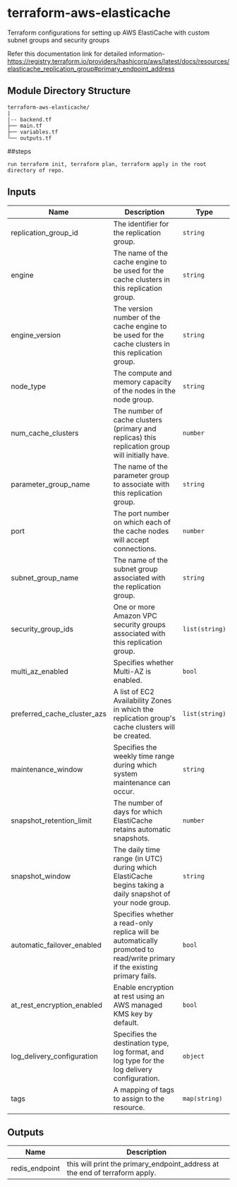 # terraform-aws-elasticache
Terraform configurations for setting up AWS ElastiCache with custom subnet groups and security groups

Refer this documentation link for detailed information- https://registry.terraform.io/providers/hashicorp/aws/latest/docs/resources/elasticache_replication_group#primary_endpoint_address


## Module Directory Structure
```
terraform-aws-elasticache/
|
|-- backend.tf
├── main.tf
├── variables.tf
└── outputs.tf

```
##steps
```
run terraform init, terraform plan, terraform apply in the root directory of repo.
```
## Inputs

| Name | Description | Type |
|------|-------------|------|
| replication_group_id | The identifier for the replication group. | `string` |
| engine | The name of the cache engine to be used for the cache clusters in this replication group. | `string` |
| engine_version | The version number of the cache engine to be used for the cache clusters in this replication group. | `string` |
| node_type | The compute and memory capacity of the nodes in the node group. | `string` | `"cache.t3.micro"` | no |
| num_cache_clusters | The number of cache clusters (primary and replicas) this replication group will initially have. | `number` |
| parameter_group_name | The name of the parameter group to associate with this replication group. | `string` |
| port | The port number on which each of the cache nodes will accept connections. | `number` |
| subnet_group_name | The name of the subnet group associated with the replication group. | `string` |
| security_group_ids | One or more Amazon VPC security groups associated with this replication group. | `list(string)` |
| multi_az_enabled | Specifies whether Multi-AZ is enabled. | `bool` | `false` | no |
| preferred_cache_cluster_azs | A list of EC2 Availability Zones in which the replication group's cache clusters will be created. | `list(string)` |
| maintenance_window | Specifies the weekly time range during which system maintenance can occur. | `string` |
| snapshot_retention_limit | The number of days for which ElastiCache retains automatic snapshots. | `number` |
| snapshot_window | The daily time range (in UTC) during which ElastiCache begins taking a daily snapshot of your node group. | `string` |
| automatic_failover_enabled | Specifies whether a read-only replica will be automatically promoted to read/write primary if the existing primary fails. | `bool` |
| at_rest_encryption_enabled | Enable encryption at rest using an AWS managed KMS key by default. | `bool` |
| log_delivery_configuration | Specifies the destination type, log format, and log type for the log delivery configuration. | `object` |
| tags | A mapping of tags to assign to the resource. | `map(string)` |

## Outputs

| Name | Description |
|------|-------------|
| redis_endpoint | this will print the primary_endpoint_address at the end of terraform apply. |
